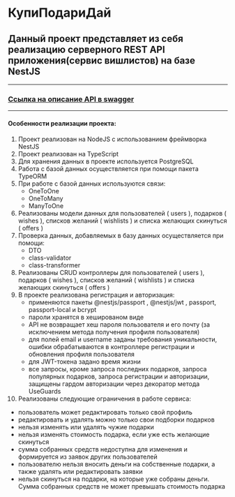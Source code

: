 # КупиПодариДай
## Данный проект представляет из себя реализацию серверного REST API приложения(сервис вишлистов) на базе NestJS

---
### [Ссылка на описание API в swagger](https://app.swaggerhub.com/apis/zlocate/KupiPodariDay/1.0.0)
---

#### Особенности реализации проекта:
1. Проект реализован на NodeJS с использованием фреймворка NestJS
2. Проект реализован на TypeScript
3. Для хранения данных в проекте используется PostgreSQL
4. Работа с базой данных осуществляется при помощи пакета TypeORM
5. При работе с базой данных используются связи:
   - OneToOne
   - OneToMany
   - ManyToOne
6. Реализованы модели данных для пользователей ( users ), подарков ( wishes ), списков желаний ( wishlists ) и списка
желающих скинуться ( offers )
7. Проверка данных, добавляемых в базу данных осуществляется при помощи:
   - DTO
   - class-validator
   - class-transformer
8. Реализованы CRUD контроллеры для пользователей ( users ), подарков ( wishes ), списков желаний ( wishlists ) и списка желающих скинуться ( offers )
9. В проекте реализована регистрация и авторизация:
   - применяются пакеты @nestjs/passport , @nestjs/jwt , passport, passport-local и bcrypt
   - пароли хранятся в хешированом виде
   - API не возвращает хеш пароля пользователя и его почту (за исключением метода получения профиля пользователя)
   - для полей email и username заданы требования уникальности, ошибки обрабатываются в контроллере регистрации и обновления профиля пользователя
   - для JWT-токена задано время жизни
   - все запросы, кроме запроса последних подарков, запроса популярных подарков, запроса регистрации и авторизации, защищены гардом авторизации через декоратор метода UseGuards
10. Реализованы следующие ограничения в работе сервиса:
   - пользователь может редактировать только свой профиль
   - редактировать и удалять можно только свои подборки подарков
   - нельзя изменять или удалять чужие подарки
   - нельзя изменять стоимость подарка, если уже есть желающие скинуться
   - сумма собранных средств недоступна для изменения и формируется из заявок других пользователей
   - пользователю нельзя вносить деньги на собственные подарки, а также удалять или редактировать заявки
   - нельзя скинуться на подарки, на которые уже собраны деньги. Сумма собранных средств не может превышать стоимость подарка

